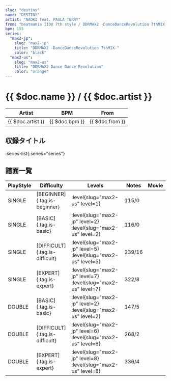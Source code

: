 ```yaml
---
slug: "destiny"
name: "DESTINY"
artist: "NAOKI feat. PAULA TERRY"
from: "beatmania IIDX 7th style / DDRMAX2 -DanceDanceRevolution 7thMIX-"
bpm: 155
series:
  "max2-jp":
    slug: "max2-jp"
    title: "DDRMAX2 -DanceDanceRevolution 7thMIX-"
    color: "black"
  "max2-us":
    slug: "max2-us"
    title: "DDRMAX2 Dance Dance Revolution"
    color: "orange"
---
```


# {{ $doc.name }} / {{ $doc.artist }}

|Artist|BPM|From|
|------|---|----|
|{{ $doc.artist }}|{{ $doc.bpm }}|{{ $doc.from }}|

## 収録タイトル

:series-list{:series="series"}

## 譜面一覧

|PlayStyle|Difficulty|Levels|Notes|Movie|
|---------|----------|------|-----|-----|
|SINGLE|[BEGINNER]{.tag.is-beginner}|:level{slug="max2-us" level=1}|115/0||
|SINGLE|[BASIC]{.tag.is-basic}|:level{slug="max2-jp" level=2} :level{slug="max2-us" level=2}|116/0||
|SINGLE|[DIFFICULT]{.tag.is-difficult}|:level{slug="max2-jp" level=5} :level{slug="max2-us" level=5}|239/16||
|SINGLE|[EXPERT]{.tag.is-expert}|:level{slug="max2-jp" level=7} :level{slug="max2-us" level=7}|322/8||
|DOUBLE|[BASIC]{.tag.is-basic}|:level{slug="max2-jp" level=2} :level{slug="max2-us" level=2}|147/5||
|DOUBLE|[DIFFICULT]{.tag.is-difficult}|:level{slug="max2-jp" level=6} :level{slug="max2-us" level=6}|268/2||
|DOUBLE|[EXPERT]{.tag.is-expert}|:level{slug="max2-jp" level=8} :level{slug="max2-us" level=8}|336/4||
